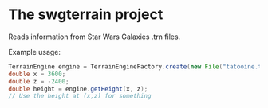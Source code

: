# The swgterrain project
Reads information from Star Wars Galaxies .trn files.

Example usage:

```java
TerrainEngine engine = TerrainEngineFactory.create(new File("tatooine.trn"));
double x = 3600;
double z = -2400;
double height = engine.getHeight(x, z);
// Use the height at (x,z) for something
```